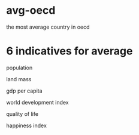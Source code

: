 # avg-oecd
the most average country in oecd


# 6 indicatives for average 
population 

land mass 

gdp per capita 

world development index 

quality of life 

happiness index
